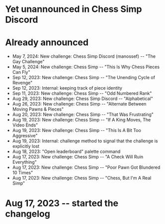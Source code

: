 # Yet unannounced in Chess Simp Discord

# Already announced

* May 7, 2024: New challenge: Chess Simp Discord (manossef) -- "The Gay Challenge"
* May 5, 2024: New challenge: Chess Simp -- "This Is Why Chess Pieces Can Fly"
* Sep 12, 2023: New challenge: Chess Simp -- "The Unending Cycle of Revenge"
* Sep 12, 2023: Internal: keeping track of piece identity
* Sep 11, 2023: New challenge: Chess Simp -- "Odd Numbered Rank"
* Aug 29, 2023: New challenge: Chess Simp Discord -- "Alphabetical"
* Aug 26, 2023: New challenge: Chess Simp -- "Alternate Between Moving Pawns & Pieces"
* Aug 20, 2023: New challenge: Chess Simp -- "That Was Frustrating"
* Aug 19, 2023: New challenge: Chess Simp -- "If A King Moves, The Video Ends"
* Aug 19, 2023: New challenge: Chess Simp -- "This Is A Bit Too Aggressive"
* Aug 19, 2023: Internal: challenge method to signal that the challenge is explicitly lost
* Aug 18, 2023: "Open leaderboard" palette command
* Aug 17, 2023: New challenge: Chess Simp -- "A Check Will Ruin Everything"
* Aug 17, 2023: New challenge: Chess Simp -- "Poor Pawn Got Blundered 10 Times"
* Aug 17, 2023: New challenge: Chess Simp -- "Chess, But I'm A Real Simp"

# Aug 17, 2023 -- started the changelog
